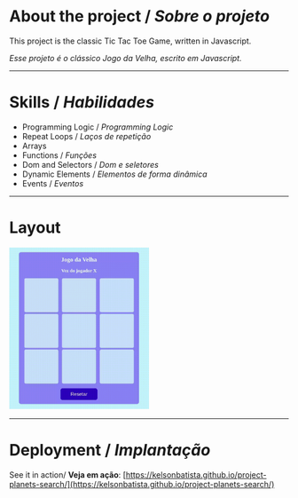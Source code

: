 # About the project / *Sobre o projeto*

This project is the classic Tic Tac Toe Game, written in Javascript.

*Esse projeto é o clássico Jogo da Velha, escrito em Javascript.*

---
# Skills / *Habilidades*

 - Programming Logic / *Programming Logic*
 - Repeat Loops / *Laços de repetição*
 - Arrays
 - Functions / *Funções*
 - Dom and Selectors / *Dom e seletores*
 - Dynamic Elements / *Elementos de forma dinâmica*
 - Events / *Eventos*

---
# Layout

<img src="intro.gif" alt="Tic Tac Toe Game" style="width:50%;" />

---
# Deployment / *Implantação*

See it in action/ **Veja em ação**: [https://kelsonbatista.github.io/project-planets-search/](https://kelsonbatista.github.io/project-planets-search/)
